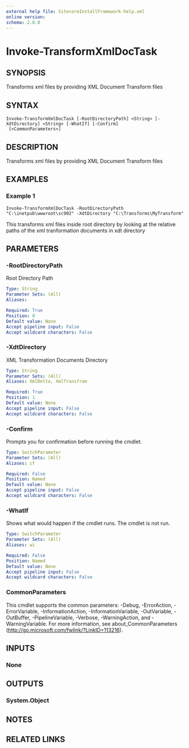```yaml
---
external help file: SitecoreInstallFramework-help.xml
online version: 
schema: 2.0.0
---
```


# Invoke-TransformXmlDocTask

## SYNOPSIS
Transforms xml files by providing XML Document Transform files

## SYNTAX

```
Invoke-TransformXmlDocTask [-RootDirectoryPath] <String> [-XdtDirectory] <String> [-WhatIf] [-Confirm]
 [<CommonParameters>]
```

## DESCRIPTION
Transforms xml files by providing XML Document Transform files

## EXAMPLES

### Example 1
```
Invoke-TransformXmlDocTask -RootDirectoryPath "C:\inetpub\wwwroot\sc902" -XdtDirectory "C:\Transforms\MyTransform"
```

This transforms xml files inside root directory by looking at the relative paths of the xml tranformation documents in xdt directory

## PARAMETERS

### -RootDirectoryPath
Root Directory Path

```yaml
Type: String
Parameter Sets: (All)
Aliases: 

Required: True
Position: 0
Default value: None
Accept pipeline input: False
Accept wildcard characters: False
```

### -XdtDirectory
XML Transformation Documents Directory

```yaml
Type: String
Parameter Sets: (All)
Aliases: XmlDelta, XmlTransfrom

Required: True
Position: 1
Default value: None
Accept pipeline input: False
Accept wildcard characters: False
```

### -Confirm
Prompts you for confirmation before running the cmdlet.

```yaml
Type: SwitchParameter
Parameter Sets: (All)
Aliases: cf

Required: False
Position: Named
Default value: None
Accept pipeline input: False
Accept wildcard characters: False
```

### -WhatIf
Shows what would happen if the cmdlet runs.
The cmdlet is not run.

```yaml
Type: SwitchParameter
Parameter Sets: (All)
Aliases: wi

Required: False
Position: Named
Default value: None
Accept pipeline input: False
Accept wildcard characters: False
```

### CommonParameters
This cmdlet supports the common parameters: -Debug, -ErrorAction, -ErrorVariable, -InformationAction, -InformationVariable, -OutVariable, -OutBuffer, -PipelineVariable, -Verbose, -WarningAction, and -WarningVariable. For more information, see about_CommonParameters (http://go.microsoft.com/fwlink/?LinkID=113216).

## INPUTS

### None

## OUTPUTS

### System.Object

## NOTES

## RELATED LINKS

